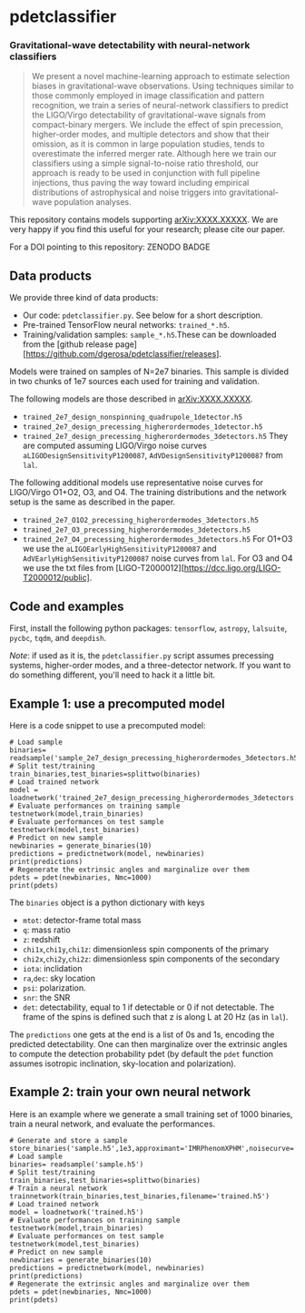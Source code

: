 # pdetclassifier

### Gravitational-wave detectability with neural-network classifiers

> We present a novel machine-learning approach to estimate  selection biases in gravitational-wave observations. Using techniques similar to those commonly employed in image classification and pattern recognition, we train a series of neural-network classifiers to predict the LIGO/Virgo detectability of gravitational-wave signals from compact-binary mergers. We include the effect of spin precession, higher-order modes, and multiple detectors and show that their omission, as it is common in large population studies, tends to overestimate the inferred merger rate. Although here we train our classifiers using a simple signal-to-noise ratio threshold, our approach is ready to be used in conjunction with full pipeline injections, thus paving the way toward including empirical distributions of  astrophysical and noise triggers into gravitational-wave population analyses.


This repository contains models supporting [arXiv:XXXX.XXXXX](https://arxiv.org/abs/XXXX.XXXXX). We are very happy if you find this useful for your research; please cite our paper. 

For a DOI pointing to this repository: ZENODO BADGE

## Data products

We provide three kind of data products:

- Our code: `pdetclassifier.py`. See below for a short description.
- Pre-trained TensorFlow neural networks: `trained_*.h5`.
- Training/validation samples: `sample_*.h5`.These can be downloaded from the [github release page][https://github.com/dgerosa/pdetclassifier/releases].

Models were trained on samples of N=2e7 binaries. This sample is divided in two chunks of 1e7 sources each used for training and validation. 

The following models are those described in [arXiv:XXXX.XXXXX](https://arxiv.org/abs/XXXX.XXXXX). 
- `trained_2e7_design_nonspinning_quadrupole_1detector.h5`
- `trained_2e7_design_precessing_higherordermodes_1detector.h5`
- `trained_2e7_design_precessing_higherordermodes_3detectors.h5`
They are computed assuming LIGO/Virgo noise curves `aLIGODesignSensitivityP1200087`, `AdVDesignSensitivityP1200087` from `lal`. 

The following additional models use representative noise curves for LIGO/Virgo O1+O2, O3, and O4. The training distributions and the network setup is the same as described in the paper. 
- `trained_2e7_O1O2_precessing_higherordermodes_3detectors.h5`
- `trained_2e7_O3_precessing_higherordermodes_3detectors.h5`
- `trained_2e7_O4_precessing_higherordermodes_3detectors.h5`
For O1+O3 we use the `aLIGOEarlyHighSensitivityP1200087` and `AdVEarlyHighSensitivityP1200087` noise curves from `lal`. For O3 and O4 we use the txt files from [LIGO-T2000012][https://dcc.ligo.org/LIGO-T2000012/public].


## Code and examples

First, install the following python packages: `tensorflow`, `astropy`, `lalsuite`, `pycbc`, `tqdm`, and `deepdish`.

*Note*: if used as it is, the `pdetclassifier.py` script assumes precessing systems, higher-order modes, and a three-detector network. If you want to do something different, you'll need to hack it a little bit.  

## Example 1: use a precomputed model

Here is a code snippet to use a precomputed model:

```
# Load sample
binaries= readsample('sample_2e7_design_precessing_higherordermodes_3detectors.h5')
# Split test/training
train_binaries,test_binaries=splittwo(binaries)
# Load trained network
model = loadnetwork('trained_2e7_design_precessing_higherordermodes_3detectors.h5')
# Evaluate performances on training sample
testnetwork(model,train_binaries)
# Evaluate performances on test sample
testnetwork(model,test_binaries)
# Predict on new sample
newbinaries = generate_binaries(10)
predictions = predictnetwork(model, newbinaries)
print(predictions)
# Regenerate the extrinsic angles and marginalize over them
pdets = pdet(newbinaries, Nmc=1000)
print(pdets)
```

The `binaries` object is a python dictionary with keys 
- `mtot`: detector-frame total mass
- `q`: mass ratio
- `z`: redshift
- `chi1x`,`chi1y`,`chi1z`: dimensionless spin components of the primary
- `chi2x`,`chi2y`,`chi2z`: dimensionless spin components of the secondary
- `iota`: inclidation
- `ra`,`dec`: sky location
- `psi`: polarization.
- `snr`: the SNR
- `det`: detectability, equal to 1 if detectable or 0 if not detectable.
The frame of the spins is defined such that z is along L at 20 Hz (as in `lal`).

The `predictions` one gets at the end is a list of 0s and 1s, encoding the predicted detectability. One can then marginalize over the extrinsic angles to compute the detection probability pdet (by default the `pdet` function assumes isotropic inclination, sky-location and polarization).


## Example 2: train your own neural network

Here is an example where we generate a small training set of 1000 binaries, train a neural network, and evaluate the performances. 

```
# Generate and store a sample
store_binaries('sample.h5',1e3,approximant='IMRPhenomXPHM',noisecurve='design',SNRthreshold=12)
# Load sample
binaries= readsample('sample.h5')
# Split test/training
train_binaries,test_binaries=splittwo(binaries)
# Train a neural network
trainnetwork(train_binaries,test_binaries,filename='trained.h5')
# Load trained network
model = loadnetwork('trained.h5')
# Evaluate performances on training sample
testnetwork(model,train_binaries)
# Evaluate performances on test sample
testnetwork(model,test_binaries)
# Predict on new sample
newbinaries = generate_binaries(10)
predictions = predictnetwork(model, newbinaries)
print(predictions)
# Regenerate the extrinsic angles and marginalize over them
pdets = pdet(newbinaries, Nmc=1000)
print(pdets)
```









